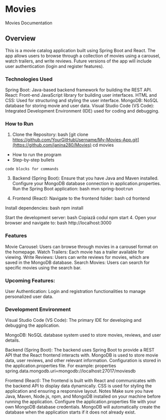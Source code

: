 # Movies

Movies Documentation
## Overview
This is a movie catalog application built using Spring Boot and React. The app allows users to browse through a collection of movies using a carousel, watch trailers, and write reviews. Future versions of the app will include user authentication (login and register features).

### Technologies Used
Spring Boot: Java-based backend framework for building the REST API.
React: Front-end JavaScript library for building user interfaces.
HTML and CSS: Used for structuring and styling the user interface.
MongoDB: NoSQL database for storing movie and user data.
Visual Studio Code (VS Code): Integrated Development Environment (IDE) used for coding and debugging.

### How to Run
1. Clone the Repository:
bash
[git clone https://github.com/YourGitHubUsername/My-Movies-App.git](https://github.com/janina280/Movies)
cd movies
* How to run the program
* Step-by-step bullets
```
code blocks for commands
```

3. Backend (Spring Boot):
Ensure that you have Java and Maven installed.
Configure your MongoDB database connection in application.properties.
Run the Spring Boot application:
bash
mvn spring-boot:run

4. Frontend (React):
Navigate to the frontend folder:
bash
cd frontend

Install dependencies:
bash
npm install

Start the development server:
bash
Copiază codul
npm start
4. Open your browser and navigate to:
bash
http://localhost:3000


### Features
Movie Carousel: Users can browse through movies in a carousel format on the homepage.
Watch Trailers: Each movie has a trailer available for viewing.
Write Reviews: Users can write reviews for movies, which are saved in the MongoDB database.
Search Movies: Users can search for specific movies using the search bar.

### Upcoming Features:
User Authentication: Login and registration functionalities to manage personalized user data.

### Development Environment

Visual Studio Code (VS Code): The primary IDE for developing and debugging the application.

MongoDB: NoSQL database system used to store movies, reviews, and user details.

Backend (Spring Boot):
The backend uses Spring Boot to provide a REST API that the React frontend interacts with.
MongoDB is used to store movie data, user reviews, and other relevant information.
Configuration is stored in the application.properties file. For example:
properties
spring.data.mongodb.uri=mongodb://localhost:27017/moviesdb

Frontend (React):
The frontend is built with React and communicates with the backend API to display data dynamically.
CSS is used for styling the application and ensuring a responsive layout.
Notes
Make sure you have Java, Maven, Node.js, npm, and MongoDB installed on your machine before running the application.
Configure the application.properties file with your own MongoDB database credentials.
MongoDB will automatically create the database when the application starts if it does not already exist.
